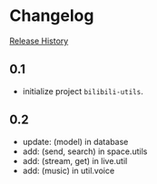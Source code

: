 # Changelog
[Release History](https://pypi.org/project/bilibili-utils/#history)

## 0.1
- initialize project `bilibili-utils`.

## 0.2
- update: (model) in database
- add: (send, search) in space.utils
- add: (stream, get) in live.util
- add: (music) in util.voice
